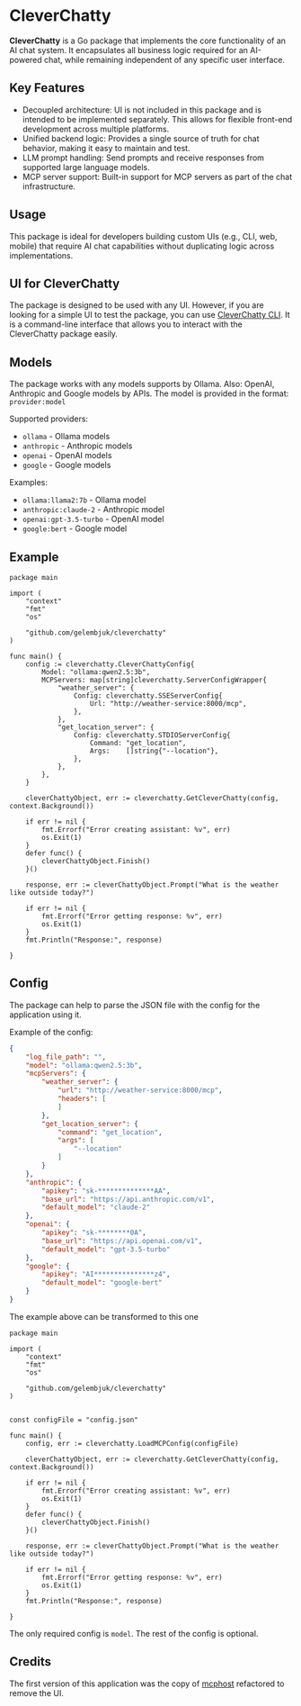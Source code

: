 # CleverChatty

**CleverChatty** is a Go package that implements the core functionality of an AI chat system. It encapsulates all business logic required for an AI-powered chat, while remaining independent of any specific user interface.

## Key Features

- Decoupled architecture: UI is not included in this package and is intended to be implemented separately. This allows for flexible front-end development across multiple platforms.
- Unified backend logic: Provides a single source of truth for chat behavior, making it easy to maintain and test.
- LLM prompt handling: Send prompts and receive responses from supported large language models.
- MCP server support: Built-in support for MCP servers as part of the chat infrastructure.

## Usage

This package is ideal for developers building custom UIs (e.g., CLI, web, mobile) that require AI chat capabilities without duplicating logic across implementations.

## UI for CleverChatty

The package is designed to be used with any UI. However, if you are looking for a simple UI to test the package, you can use [CleverChatty CLI](https://github.com/Gelembjuk/cleverchatty-cli). It is a command-line interface that allows you to interact with the CleverChatty package easily.

## Models 

The package works with any models supports by Ollama. Also: OpenAI, Anthropic and Google models by APIs. The model is provided in the format: `provider:model`

Supported providers:

- `ollama` - Ollama models
- `anthropic` - Anthropic models
- `openai` - OpenAI models
- `google` - Google models

Examples:

- `ollama:llama2:7b` - Ollama model
- `anthropic:claude-2` - Anthropic model
- `openai:gpt-3.5-turbo` - OpenAI model
- `google:bert` - Google model

## Example

```golang
package main

import (
	"context"
	"fmt"
	"os"

	"github.com/gelembjuk/cleverchatty"
)

func main() {
	config := cleverchatty.CleverChattyConfig{
		Model: "ollama:qwen2.5:3b",
		MCPServers: map[string]cleverchatty.ServerConfigWrapper{
			"weather_server": {
				Config: cleverchatty.SSEServerConfig{
					Url: "http://weather-service:8000/mcp",
				},
			},
			"get_location_server": {
				Config: cleverchatty.STDIOServerConfig{
					Command: "get_location",
					Args:    []string{"--location"},
				},
			},
		},
	}

	cleverChattyObject, err := cleverchatty.GetCleverChatty(config, context.Background())

	if err != nil {
		fmt.Errorf("Error creating assistant: %v", err)
		os.Exit(1)
	}
	defer func() {
		cleverChattyObject.Finish()
	}()

	response, err := cleverChattyObject.Prompt("What is the weather like outside today?")

	if err != nil {
		fmt.Errorf("Error getting response: %v", err)
		os.Exit(1)
	}
	fmt.Println("Response:", response)

}

```

## Config

The package can help to parse the JSON file with the config for the application using it.

Example of the config:

```json
{
    "log_file_path": "",
    "model": "ollama:qwen2.5:3b",
    "mcpServers": {
        "weather_server": {
            "url": "http://weather-service:8000/mcp",
            "headers": [
            ]
        },
        "get_location_server": {
            "command": "get_location",
            "args": [
                "--location"
			]
        }
    },
    "anthropic": {
        "apikey": "sk-**************AA",
        "base_url": "https://api.anthropic.com/v1",
        "default_model": "claude-2"
    },
    "openai": {
        "apikey": "sk-********0A",
        "base_url": "https://api.openai.com/v1",
        "default_model": "gpt-3.5-turbo"
    },
    "google": {
        "apikey": "AI***************z4",
        "default_model": "google-bert"
    }
}
```

The example above can be transformed to this one

```golang
package main

import (
	"context"
	"fmt"
	"os"

	"github.com/gelembjuk/cleverchatty"
)


const configFile = "config.json"

func main() {
	config, err := cleverchatty.LoadMCPConfig(configFile)

	cleverChattyObject, err := cleverchatty.GetCleverChatty(config, context.Background())

	if err != nil {
		fmt.Errorf("Error creating assistant: %v", err)
		os.Exit(1)
	}
	defer func() {
		cleverChattyObject.Finish()
	}()

	response, err := cleverChattyObject.Prompt("What is the weather like outside today?")

	if err != nil {
		fmt.Errorf("Error getting response: %v", err)
		os.Exit(1)
	}
	fmt.Println("Response:", response)

}

```

The only required config is `model`. The rest of the config is optional. 

## Credits

The first version of this application was the copy of [mcphost](https://github.com/mark3labs/mcphost) refactored to remove the UI.